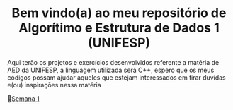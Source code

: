 <h1 align="center"> Bem vindo(a) ao meu repositório de Algorítimo e Estrutura de Dados 1 (UNIFESP)</h1>
Aqui terão os projetos e exercícios desenvolvidos referente a matéria de AED da UNIFESP, a linguagem utilizada será C++, espero que os meus códigos possam ajudar aqueles que estejam interessados em tirar duvidas e(ou) inspirações nessa matéria


📁[Semana 1](https://github.com/Castelanii/AED/tree/main/Semana1%20(aquecimento))
